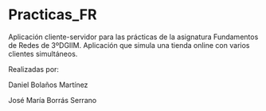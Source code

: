 # Practicas_FR
Aplicación cliente-servidor para las prácticas de la asignatura Fundamentos de Redes de 3ºDGIIM.
Aplicación que simula una tienda online con varios clientes simultáneos.

Realizadas por:

Daniel Bolaños Martínez

José María Borrás Serrano
